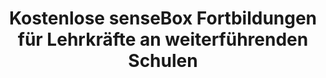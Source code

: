 ---
place: "Weinheim"
title: "Kostenlose senseBox Fortbildungen für Lehrkräfte an weiterführenden Schulen"
description: "Die Hopp"
link: "https://www.hopp-foundation.de/workshops/lehrer-workshops/weiterfuehrende-schulen/informatik/"
starting-date: 2020-03-10
ending-date: 2020-03-14
---